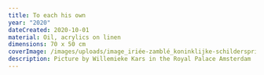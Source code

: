 ```yaml
---
title: To each his own
year: "2020"
dateCreated: 2020-10-01
material: Oil, acrylics on linen
dimensions: 70 x 50 cm
coverImage: /images/uploads/image_iriée-zamblé_koninklijke-schildersprijs.jpg
description: Picture by Willemieke Kars in the Royal Palace Amsterdam
---
```

